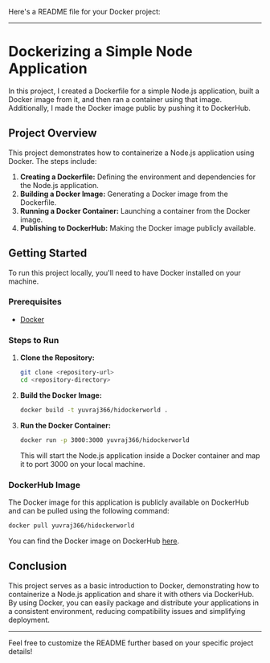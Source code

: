 Here's a README file for your Docker project:

---

# Dockerizing a Simple Node Application

In this project, I created a Dockerfile for a simple Node.js application, built a Docker image from it, and then ran a container using that image. Additionally, I made the Docker image public by pushing it to DockerHub.

## Project Overview

This project demonstrates how to containerize a Node.js application using Docker. The steps include:

1. **Creating a Dockerfile:** Defining the environment and dependencies for the Node.js application.
2. **Building a Docker Image:** Generating a Docker image from the Dockerfile.
3. **Running a Docker Container:** Launching a container from the Docker image.
4. **Publishing to DockerHub:** Making the Docker image publicly available.

## Getting Started

To run this project locally, you'll need to have Docker installed on your machine.

### Prerequisites

- [Docker](https://docs.docker.com/get-docker/)

### Steps to Run

1. **Clone the Repository:**

   ```bash
   git clone <repository-url>
   cd <repository-directory>
   ```

2. **Build the Docker Image:**

   ```bash
   docker build -t yuvraj366/hidockerworld .
   ```

3. **Run the Docker Container:**

   ```bash
   docker run -p 3000:3000 yuvraj366/hidockerworld
   ```

   This will start the Node.js application inside a Docker container and map it to port 3000 on your local machine.

### DockerHub Image

The Docker image for this application is publicly available on DockerHub and can be pulled using the following command:

```bash
docker pull yuvraj366/hidockerworld
```

You can find the Docker image on DockerHub [here](https://hub.docker.com/repository/docker/yuvraj366/hidockerworld).

## Conclusion

This project serves as a basic introduction to Docker, demonstrating how to containerize a Node.js application and share it with others via DockerHub. By using Docker, you can easily package and distribute your applications in a consistent environment, reducing compatibility issues and simplifying deployment.

---

Feel free to customize the README further based on your specific project details!
